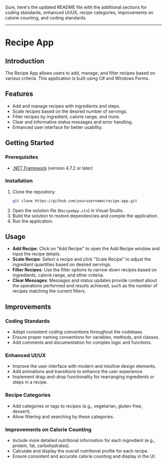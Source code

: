 Sure, here's the updated README file with the additional sections for coding standards, enhanced UI/UX, recipe categories, improvements on calorie counting, and coding standards.

---

# Recipe App

## Introduction
The Recipe App allows users to add, manage, and filter recipes based on various criteria. This application is built using C# and Windows Forms.

## Features
- Add and manage recipes with ingredients and steps.
- Scale recipes based on the desired number of servings.
- Filter recipes by ingredient, calorie range, and more.
- Clear and informative status messages and error handling.
- Enhanced user interface for better usability.

## Getting Started

### Prerequisites
- [.NET Framework](https://dotnet.microsoft.com/download) (version 4.7.2 or later)

### Installation
1. Clone the repository:
    ```bash
    git clone https://github.com/yourusername/recipe-app.git
    ```
2. Open the solution file (`RecipeApp.sln`) in Visual Studio.
3. Build the solution to restore dependencies and compile the application.
4. Run the application.

## Usage
- **Add Recipe**: Click on "Add Recipe" to open the Add Recipe window and input the recipe details.
- **Scale Recipe**: Select a recipe and click "Scale Recipe" to adjust the ingredient quantities based on desired servings.
- **Filter Recipes**: Use the filter options to narrow down recipes based on ingredients, calorie range, and other criteria.
- **Clear Messages**: Messages and status updates provide context about the operations performed and results achieved, such as the number of recipes matching the current filters.

## Improvements
### Coding Standards
- Adopt consistent coding conventions throughout the codebase.
- Ensure proper naming conventions for variables, methods, and classes.
- Add comments and documentation for complex logic and functions.

### Enhanced UI/UX
- Improve the user interface with modern and intuitive design elements.
- Add animations and transitions to enhance the user experience.
- Implement drag-and-drop functionality for rearranging ingredients or steps in a recipe.

### Recipe Categories
- Add categories or tags to recipes (e.g., vegetarian, gluten-free, dessert).
- Allow filtering and searching by these categories.

### Improvements on Calorie Counting
- Include more detailed nutritional information for each ingredient (e.g., protein, fat, carbohydrates).
- Calculate and display the overall nutritional profile for each recipe.
- Ensure consistent and accurate calorie counting and display in the UI.
